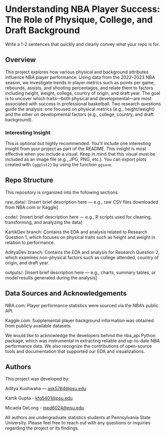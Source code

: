 # Understanding NBA Player Success: The Role of Physique, College, and Draft Background

Write a 1-2 sentences that quickly and clearly convey what your repo is for.

## Overview

This project explores how various physical and background attributes influence NBA player performance. Using data from the 2022–2023 NBA season, we investigate trends in player metrics such as points per game, rebounds, assists, and shooting percentages, and relate them to factors including height, weight, college, country of origin, and draft year. The goal is to uncover which traits—both physical and developmental—are most associated with success in professional basketball. Two research questions guide the analysis: one focused on physical metrics (e.g., height/weight) and the other on developmental factors (e.g., college, country, and draft background).

### Interesting Insight

This is optional but highly recommended. You'll include one interesting insight from your project as part of the README. This insight is most effective when you include a visual. Keep in mind that this visual must be included as an image file (e.g., JPG, PNG, etc.). You can export plots created with `{ggplot2}` by using the function `ggsave`.

## Repo Structure
This repository is organized into the following sections:

raw_data/: [Insert brief description here — e.g., raw CSV files downloaded from NBA.com or Kaggle]

code/: [Insert brief description here — e.g., R scripts used for cleaning, transforming, and analyzing the data]

KartikDev branch: Contains the EDA and analysis related to Research Question 1, which focuses on physical traits such as height and weight in relation to performance.

AdityaDev branch: Contains the EDA and analysis for Research Question 2, which examines non-physical factors such as college attended, country of origin, and draft year.

outputs/: [Insert brief description here — e.g., charts, summary tables, or model results generated during the analysis]

## Data Sources and Acknowledgements

NBA.com: Player performance statistics were sourced via the NBA’s public API.

Kaggle.com: Supplemental player background information was obtained from publicly available datasets.

We would like to acknowledge the developers behind the nba_api Python package, which was instrumental in extracting reliable and up-to-date NBA performance data. We also recognize the contributions of open-source tools and documentation that supported our EDA and visualizations.



## Authors
This project was developed by:

Aditya Kushwaha — ask5784@psu.edu

Kartik Gupta - kfg5401@psu.edu

Micaela DeLong - mpd6024@psu.edu

All authors are undergraduate statistics students at Pennsylvania State University. Please feel free to reach out with any questions or inquiries regarding the project or its findings.

